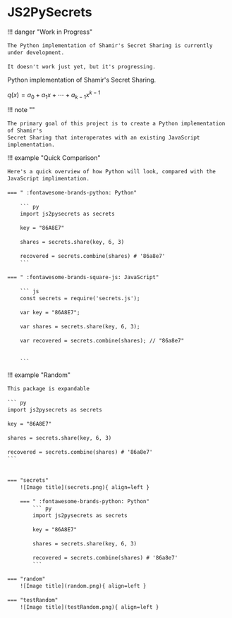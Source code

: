 # JS2PySecrets

!!! danger "Work in Progress"

	The Python implementation of Shamir's Secret Sharing is currently under development.  
	
	It doesn't work just yet, but it's progressing.


Python implementation of Shamir's Secret Sharing.

$q(x) = a_0 + a_1x + \dotsi + a_{k-1}x^{k-1}$

!!! note ""

    The primary goal of this project is to create a Python implementation of Shamir's
    Secret Sharing that interoperates with an existing JavaScript implementation.

<!--
/// html | inline



            <div class="row">
                <div class="col-sm-6">
                    <h2>Split</h2>
                    <div>
                        Require
                        <input class="required form-control" type="number" value="3" min="2" max="255">
                        parts from
                        <input class="total form-control" type="number" value="5" min="2" max="255">
                        to reconstruct the following secret
                    </div>
                    <textarea class="secret form-control" rows=10 placeholder="Enter your secret here"></textarea>
                    <h2>Usage</h2>
                    <p>Double click each part below to select the content for that part. Copy and paste the content for each part into <span class="distributesize">5</span> individual files on your computer.</p>
                    <p>Distribute one file to each person in your group.</p>
                    <p>If <span class="recreatesize">3</span> of those people can combine the contents of their file using this page, they can view the secret.</p>
                    <p>Remember to delete the parts from your computer once you're finished. If you use a rubbish bin for deleted files, also remove them from the rubbish bin.</p>
                    <p class="error text-danger"></p>
                    <h2>Parts</h2>
                    <ol class="generated">
                        <li>Enter your secret above.</li>
                    </ol>
                </div></div>

///
-->
  
!!! example "Quick Comparison"

	Here's a quick overview of how Python will look, compared with the JavaScript implimentation.

	=== " :fontawesome-brands-python: Python"

		``` py
		import js2pysecrets as secrets
	
		key = "86A8E7"
	
		shares = secrets.share(key, 6, 3)
		
		recovered = secrets.combine(shares) # '86a8e7'
		```

	=== " :fontawesome-brands-square-js: JavaScript"

		``` js
		const secrets = require('secrets.js');
	
		var key = "86A8E7";
	
		var shares = secrets.share(key, 6, 3);
		
		var recovered = secrets.combine(shares); // "86a8e7"


		```


!!! example "Random"

	This package is expandable 

	``` py
	import js2pysecrets as secrets

	key = "86A8E7"

	shares = secrets.share(key, 6, 3)
	
	recovered = secrets.combine(shares) # '86a8e7'
	```


	=== "secrets"
		![Image title](secrets.png){ align=left }

		=== " :fontawesome-brands-python: Python"
			``` py
			import js2pysecrets as secrets

			key = "86A8E7"

			shares = secrets.share(key, 6, 3)

			recovered = secrets.combine(shares) # '86a8e7'
			```

	=== "random"
		![Image title](random.png){ align=left }

	=== "testRandom"
		![Image title](testRandom.png){ align=left }


		
